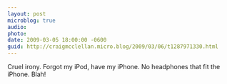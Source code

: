```yaml
---
layout: post
microblog: true
audio: 
photo: 
date: 2009-03-05 18:00:00 -0600
guid: http://craigmcclellan.micro.blog/2009/03/06/t1287971330.html
---
```

Cruel irony. Forgot my iPod, have my iPhone. No headphones that fit the iPhone. Blah!
